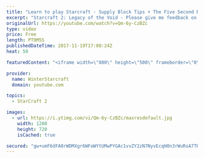```yaml
---
title: "Learn to play Starcraft - Supply Block Tips + The Five Second Rule (Basic Guide & Tutorial)"
excerpt: "Starcraft 2: Legacy of the Void - Please give me feedback on this general video style/commentary, hopefully it helps you guys out!  Can very easily make more on different concepts if it is the right direction!  Sc2ReplayStats - http://www.sc2replaystats.com"
originalUrl: https://youtube.com/watch?v=Qm-6y-CzBZc
type: video
price: Free
length: PT9M5S
publishedDateTime: 2017-11-19T17:08:24Z
heat: 50

featuredContent: "<iframe width=\"800\" height=\"500\" frameborder=\"0\" src=\"https://www.youtube.com/embed/Qm-6y-CzBZc\" allow=\"accelerometer; autoplay; encrypted-media; gyroscope; picture-in-picture\" allowfullscreen></iframe>"

provider:
  name: WinterStarcraft
  domain: youtube.com

topics:
  - StarCraft 2

images:
  - url: https://i.ytimg.com/vi/Qm-6y-CzBZc/maxresdefault.jpg
    width: 1280
    height: 720
    isCached: true

secured: "gw+umF6dFA0rWDMXgr6WFoWYtUMwPYGAc1vvZY2zN7NyvEcqH0n3rWuRsA7TK/LGmSofM8Wd1g0s8TZoF7unSwo3/jCsYTBQYcAbVNZztWPSAU9VWQXB+kdPwyHWAdJw1blDS55w7Oflwpp2rdbcbekhIFKwC9L7dQ2FZoEyOjZ7p993noZx82Xwi58Q/lKljBtYp4+DVmLc0lLQyUxGnfEnZFdZ1vTvFxG8gknSuQj9VlyK1LNmwV5H9NFr1zDXaXY1W6iVMesgSYtU2VTulEEry1PhfSw8m83GVkq2x250XLeeXsW/72naSiN3xlNfUE4n0z1sibtWOE3xL8ZBE7mDo2YKBKVsgsrgP1NjXew6lfBHdY34nh3fxQCixAIp3lEocdB1oVKh0Nz1NxGTWY7xJvUwydVDrBJkc2/IA8Q=;JrvXGo55a+BzgwQfNaZzWA=="
---
```


